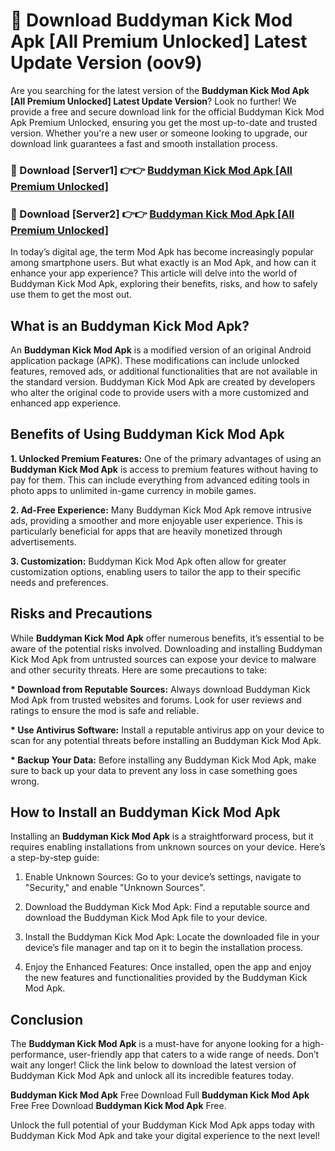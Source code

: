 # 🤖 Download Buddyman Kick Mod Apk [All Premium Unlocked] Latest Update Version (oov9)

Are you searching for the latest version of the <strong>Buddyman Kick Mod Apk [All Premium Unlocked] Latest Update Version</strong>? Look no further! We provide a free and secure download link for the official Buddyman Kick Mod Apk Premium Unlocked, ensuring you get the most up-to-date and trusted version. Whether you're a new user or someone looking to upgrade, our download link guarantees a fast and smooth installation process.


<h3>📌 Download [Server1] 👉👉 <a href="https://hapymods.com?title=Buddyman+Kick+Mod+Apk&ref=3B1">Buddyman Kick Mod Apk [All Premium Unlocked]</a></h3>

<h3>📌 Download [Server2] 👉👉 <a href="https://hapymods.com?title=Buddyman+Kick+Mod+Apk&ref=3B1">Buddyman Kick Mod Apk [All Premium Unlocked]</a></h3>


In today’s digital age, the term Mod Apk has become increasingly popular among smartphone users. But what exactly is an Mod Apk, and how can it enhance your app experience? This article will delve into the world of Buddyman Kick Mod Apk, exploring their benefits, risks, and how to safely use them to get the most out.


<h2>What is an Buddyman Kick Mod Apk?</h2>

An <strong>Buddyman Kick Mod Apk</strong> is a modified version of an original Android application package (APK). These modifications can include unlocked features, removed ads, or additional functionalities that are not available in the standard version. Buddyman Kick Mod Apk are created by developers who alter the original code to provide users with a more customized and enhanced app experience.


<h2>Benefits of Using Buddyman Kick Mod Apk</h2>

<strong> 1. Unlocked Premium Features:</strong> One of the primary advantages of using an <strong>Buddyman Kick Mod Apk</strong> is access to premium features without having to pay for them. This can include everything from advanced editing tools in photo apps to unlimited in-game currency in mobile games.

<strong> 2. Ad-Free Experience:</strong> Many Buddyman Kick Mod Apk remove intrusive ads, providing a smoother and more enjoyable user experience. This is particularly beneficial for apps that are heavily monetized through advertisements.

<strong> 3. Customization:</strong> Buddyman Kick Mod Apk often allow for greater customization options, enabling users to tailor the app to their specific needs and preferences.


<h2>Risks and Precautions</h2>

While <strong>Buddyman Kick Mod Apk</strong> offer numerous benefits, it’s essential to be aware of the potential risks involved. Downloading and installing Buddyman Kick Mod Apk from untrusted sources can expose your device to malware and other security threats. Here are some precautions to take:

<strong> * Download from Reputable Sources:</strong> Always download Buddyman Kick Mod Apk from trusted websites and forums. Look for user reviews and ratings to ensure the mod is safe and reliable.

<strong> * Use Antivirus Software:</strong> Install a reputable antivirus app on your device to scan for any potential threats before installing an Buddyman Kick Mod Apk.

<strong> * Backup Your Data:</strong> Before installing any Buddyman Kick Mod Apk, make sure to back up your data to prevent any loss in case something goes wrong.


<h2>How to Install an Buddyman Kick Mod Apk</h2>

Installing an <strong>Buddyman Kick Mod Apk</strong> is a straightforward process, but it requires enabling installations from unknown sources on your device. Here’s a step-by-step guide:

 1. Enable Unknown Sources: Go to your device’s settings, navigate to "Security," and enable "Unknown Sources".

 2. Download the Buddyman Kick Mod Apk: Find a reputable source and download the Buddyman Kick Mod Apk file to your device.

 3. Install the Buddyman Kick Mod Apk: Locate the downloaded file in your device’s file manager and tap on it to begin the installation process.

 4. Enjoy the Enhanced Features: Once installed, open the app and enjoy the new features and functionalities provided by the Buddyman Kick Mod Apk.


<h2><strong>Conclusion</strong></h2>

The <strong>Buddyman Kick Mod Apk</strong> is a must-have for anyone looking for a high-performance, user-friendly app that caters to a wide range of needs. Don’t wait any longer! Click the link below to download the latest version of Buddyman Kick Mod Apk and unlock all its incredible features today.

<strong>Buddyman Kick Mod Apk</strong> Free Download Full <strong>Buddyman Kick Mod Apk</strong> Free Free Download <strong>Buddyman Kick Mod Apk</strong> Free.

Unlock the full potential of your Buddyman Kick Mod Apk apps today with Buddyman Kick Mod Apk and take your digital experience to the next level!